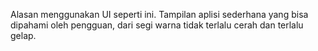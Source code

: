 Alasan menggunakan UI seperti ini. Tampilan aplisi sederhana yang bisa dipahami oleh pengguan, dari segi warna tidak terlalu cerah dan terlalu gelap.
